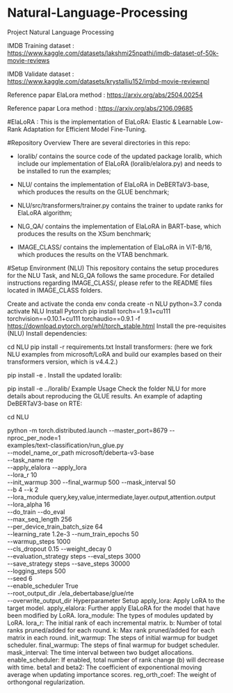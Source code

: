 # Natural-Language-Processing
Project Natural Language Processing

IMDB Training dataset : https://www.kaggle.com/datasets/lakshmi25npathi/imdb-dataset-of-50k-movie-reviews

IMDB Validate dataset : https://www.kaggle.com/datasets/krystalliu152/imbd-movie-reviewnpl

Reference papar ElaLora method : https://arxiv.org/abs/2504.00254

Reference papar Lora method : https://arxiv.org/abs/2106.09685

#ElaLoRA :
This is the implementation of ElaLoRA: Elastic & Learnable Low-Rank Adaptation for Efficient Model Fine-Tuning.

#Repository Overview
There are several directories in this repo:

- loralib/ contains the source code of the updated package loralib, which include our implementation of ElaLoRA (loralib/elalora.py) and needs to be installed to run the examples;
  
- NLU/ contains the implementation of ElaLoRA in DeBERTaV3-base, which produces the results on the GLUE benchmark;
  
- NLU/src/transformers/trainer.py contains the trainer to update ranks for ElaLoRA algorithm;
  
- NLG_QA/ contains the implementation of ElaLoRA in BART-base, which produces the results on the XSum benchmark;
  
- IMAGE_CLASS/ contains the implementation of ElaLoRA in ViT-B/16, which produces the results on the VTAB benchmark.
  
#Setup Environment (NLU)
This repository contains the setup procedures for the NLU Task, and NLG_QA follows the same procedure. For detailed instructions regarding IMAGE_CLASS/, please refer to the README files located in IMAGE_CLASS folders.

Create and activate the conda env
conda create -n NLU python=3.7
conda activate NLU 
Install Pytorch
pip install torch==1.9.1+cu111 torchvision==0.10.1+cu111 torchaudio==0.9.1 -f https://download.pytorch.org/whl/torch_stable.html
Install the pre-requisites (NLU)
Install dependencies:

cd NLU
pip install -r requirements.txt
Install transformers: (here we fork NLU examples from microsoft/LoRA and build our examples based on their transformers version, which is v4.4.2.)

pip install -e . 
Install the updated loralib:

pip install -e ../loralib/
Example Usage
Check the folder NLU for more details about reproducing the GLUE results. An example of adapting DeBERTaV3-base on RTE:

cd NLU

python -m torch.distributed.launch --master_port=8679 --nproc_per_node=1 \
examples/text-classification/run_glue.py \
--model_name_or_path microsoft/deberta-v3-base \
--task_name rte \
--apply_elalora --apply_lora \
--lora_r 10 \
--init_warmup 300 --final_warmup 500 --mask_interval 50 \
--b 4 --k 2 \
--lora_module query,key,value,intermediate,layer.output,attention.output \
--lora_alpha 16 \
--do_train --do_eval \
--max_seq_length 256 \
--per_device_train_batch_size 64 \
--learning_rate 1.2e-3 --num_train_epochs 50 \
--warmup_steps 1000 \
--cls_dropout 0.15 --weight_decay 0 \
--evaluation_strategy steps --eval_steps 3000 \
--save_strategy steps --save_steps 30000 \
--logging_steps 500 \
--seed 6 \
--enable_scheduler True \
--root_output_dir ./ela_debertabase/glue/rte \
--overwrite_output_dir
Hyperparameter Setup
apply_lora: Apply LoRA to the target model.
apply_elalora: Further apply ElaLoRA for the model that have been modified by LoRA.
lora_module: The types of modules updated by LoRA.
lora_r: The initial rank of each incremental matrix.
b: Number of total ranks pruned/added for each round.
k: Max rank pruned/added for each matrix in each round.
init_warmup: The steps of initial warmup for budget scheduler.
final_warmup: The steps of final warmup for budget scheduler.
mask_interval: The time interval between two budget allocations.
enable_scheduler: If enabled, total number of rank change (b) will decrease with time.
beta1 and beta2: The coefficient of exponentional moving average when updating importance scores.
reg_orth_coef: The weight of orthongonal regularization.




